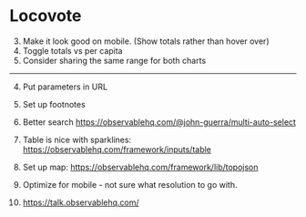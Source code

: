 # Locovote

3. Make it look good on mobile. (Show totals rather than hover over)
2. Toggle totals vs per capita
3. Consider sharing the same range for both charts

---

4. Put parameters in URL
5. Set up footnotes

9. Better search https://observablehq.com/@john-guerra/multi-auto-select
4. Table is nice with sparklines: https://observablehq.com/framework/inputs/table

5. Set up map: https://observablehq.com/framework/lib/topojson
6. Optimize for mobile - not sure what resolution to go with.
10. https://talk.observablehq.com/